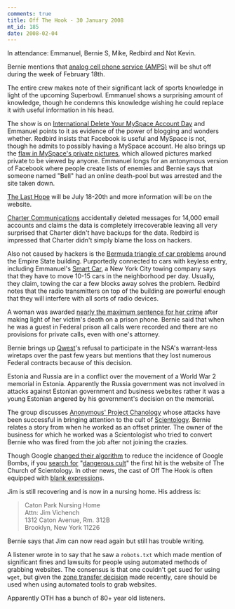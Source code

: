 ```yaml
--- 
comments: true
title: Off The Hook - 30 January 2008
mt_id: 185
date: 2008-02-04
---
```

In attendance: Emmanuel, Bernie S, Mike, Redbird and Not Kevin.

Bernie mentions that [analog cell phone service (AMPS)](http://en.wikipedia.org/wiki/Advanced_Mobile_Phone_System) will be shut off during the week of February 18th.

The entire crew makes note of their significant lack of sports knowledge in light of the upcoming Superbowl.  Emmanuel shows a surprising amount of knowledge, though he condemns this knowledge wishing he could replace it with useful information in his head.

The show is on [International Delete Your MySpace Account Day](http://bloggasm.com/january-30th-is-international-delete-your-myspace-account-day) and Emmanuel points to it as evidence of the power of blogging and wonders whether.  Redbird insists that Facebook is useful and MySpace is not, though he admits to possibly having a MySpace account.  He also brings up the [flaw in MySpace's private pictures](http://www.wired.com/politics/security/news/2008/01/myspace_torrent), which allowed pictures marked private to be viewed by anyone.  Emmanuel longs for an antonymous version of Facebook where people create lists of enemies and Bernie says that someone named "Bell" had an online death-pool but was arrested and the site taken down.

[The Last Hope](http://www.hope.net) will be July 18-20th and more information will be on the website.

[Charter Communications](http://www.charter.com/Visitors/Home.aspx) accidentally deleted messages for 14,000 email accounts and claims the data is completely irrecoverable leaving all very surprised that Charter didn't have backups for the data.  Redbird is impressed that Charter didn't simply blame the loss on hackers.

Also not caused by hackers is the [Bermuda triangle of car problems](http://www.nydailynews.com/news/2008/01/27/2008-01-27_empire_state_building_car_zap_mystery.html) around the Empire State building.  Purportedly connected to cars with keyless entry, including Emmanuel's [Smart Car](http://en.wikipedia.org/wiki/Smart_(automobile)), a New York City towing company says that they have to move 10-15 cars in the neighborhood per day.  Usually, they claim, towing the car a few blocks away solves the problem.  Redbird notes that the radio transmitters on top of the building are powerful enough that they will interfere with all sorts of radio devices.

A woman was awarded [nearly the maximum sentence for her crime](http://www.iht.com/articles/2008/01/24/america/24sentence.php) after making light of her victim's death on a prison phone.  Bernie said that when he was a guest in Federal prison all calls were recorded and there are no provisions for private calls, even with one's attorney.

Bernie brings up [Qwest](http://www.qwest.com)'s refusal to participate in the NSA's warrant-less wiretaps over the past few years but mentions that they lost numerous Federal contracts because of this decision.

Estonia and Russia are in a conflict over the movement of a World War 2 memorial in Estonia.  Apparently the Russia government was not involved in attacks against Estonian government and business websites rather it was a young Estonian angered by his government's decision on the memorial.

The group discusses [Anonymous' Project Chanology](www.partyvan.info/index.php/Project_Chanology) whose attacks have been successful in bringing attention to the cult of [Scientology](http://xenu.net).  Bernie relates a story from when he worked as an offset printer.  The owner of the business for which he worked was a Scientologist who tried to convert Bernie who was fired from the job after not joining the crazies.

Though Google [changed their algorithm](http://searchengineland.com/070125-230048.php) to reduce the incidence of Google Bombs, if you [search for](http://www.google.com/search?hl=en&q=dangerous+cult&btnG=Search) "[dangerous cult](http://www.scientology.org)" the first hit is the website of The Church of Scientology.  In other news, the cast of Off The Hook is often equipped with [blank expression](http://www.2600.com/offthehook)s.

Jim is still recovering and is now in a nursing home.  His address is:
<blockquote>
Caton Park Nursing Home<br />
Attn: Jim Vichench<br />
1312 Caton Avenue, Rm. 312B<br />
Brooklyn, New York 11226<br />
</blockquote>
Bernie says that Jim can now read again but still has trouble writing.

A listener wrote in to say that he saw a `robots.txt` which made mention of significant fines and lawsuits for people using automated methods of grabbing websites.  The consensus is that one couldn't get sued for using `wget`, but given the [zone transfer decision](www.circleid.com/posts/811611_david_ritz_court_spam/) made recently, care should be used when using automated tools to grab websites.

Apparently OTH has a bunch of 80+ year old listeners.
